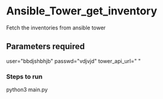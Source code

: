 # Ansible_Tower_get_inventory

Fetch the inventories from ansible tower

## Parameters required
user="bbdjshbhjb"
passwd="vdjvjd"
tower_api_url=" "

### Steps to run
python3 main.py
